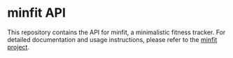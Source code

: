 # minfit API

This repository contains the API for minfit, a minimalistic fitness tracker. For detailed documentation and usage instructions, please refer to the [minfit project](https://github.com/mariocrrt/minfit).
